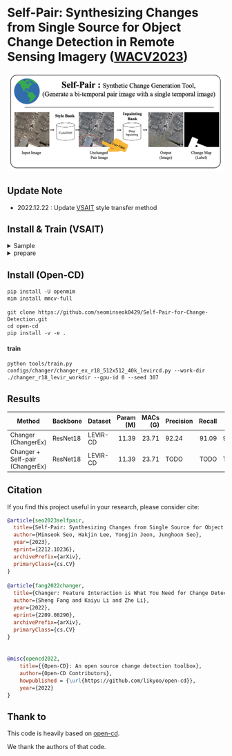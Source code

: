 # Self-Pair: Synthesizing Changes from Single Source for Object Change Detection in Remote Sensing Imagery ([WACV2023](https://arxiv.org/abs/2212.10236))
<div align="center">
  <img src="resources/self-pair.png" width="600"/>
</div>

## Update Note

- 2022.12.22 : Update [VSAIT](https://github.com/facebookresearch/vsait) style transfer method 

## Install & Train (VSAIT)

<details>
<summary>Sample</summary>
<div align="center">
  <img src="resources/vsait_style.png" width="800"/>
</div>
</details>

<details>
<summary>prepare</summary>

```
cd vsait
pip install -r requirements.txt

|./data/
|------/source
|-------------/train/A
|-------------/val/A
|------/target
|-------------/train/B
|-------------/val/B

python train.py --name="vsait"
python test.py --name="vsait_adapt" --checkpoint="./checkpoints/vsait/version_0/checkpoints/epoch={i}-step={j}.ckpt"
```

</details>

## Install (Open-CD)

```
pip install -U openmim
mim install mmcv-full

git clone https://github.com/seominseok0429/Self-Pair-for-Change-Detection.git
cd open-cd
pip install -v -e .
```

#### train
```
python tools/train.py configs/changer/changer_ex_r18_512x512_40k_levircd.py --work-dir ./changer_r18_levir_workdir --gpu-id 0 --seed 307
```

## Results

| Method    | Backbone | Dataset | Param (M)  | MACs (G)  | Precision |  Recall | F1 | config                                                                                                                                 | 
| --------- | -------- | --------- | ------: | -------: | -------------- | ----: | ------------- | -------------------------------------------------------------------------------------------------------------------------------------- | 
| Changer (ChangerEx) | ResNet18   | LEVIR-CD |  11.39 |     23.71 | 92.24           | 91.09 |  91.66        |  changer_ex_r18_512x512_40k_levircd.py
| Changer + Self-pair (ChangerEx) | ResNet18   | LEVIR-CD |  11.39 |     23.71 | TODO           | TODO |  TODO        |  TODO

## Citation

If you find this project useful in your research, please consider cite:

```bibtex
@article{seo2023selfpair,
  title={Self-Pair: Synthesizing Changes from Single Source for Object Change Detection in Remote Sensing Imagery}, 
  author={Minseok Seo, Hakjin Lee, Yongjin Jeon, Junghoon Seo},
  year={2023},
  eprint={2212.10236},
  archivePrefix={arXiv},
  primaryClass={cs.CV}
}

@article{fang2022changer,
  title={Changer: Feature Interaction is What You Need for Change Detection}, 
  author={Sheng Fang and Kaiyu Li and Zhe Li},
  year={2022},
  eprint={2209.08290},
  archivePrefix={arXiv},
  primaryClass={cs.CV}
}


@misc{opencd2022,
    title={{Open-CD}: An open source change detection toolbox},
    author={Open-CD Contributors},
    howpublished = {\url{https://github.com/likyoo/open-cd}},
    year={2022}
}
```
## Thank to

This code is heavily based on [open-cd](https://github.com/likyoo/open-cd).

We thank the authors of that code.




